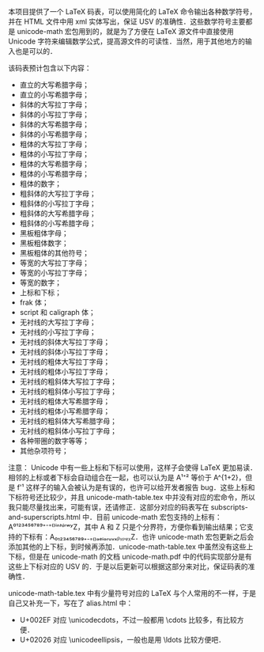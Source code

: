 本项目提供了一个 LaTeX 码表，可以使用简化的 LaTeX 命令输出各种数学符号，并在 HTML 文件中用 xml 实体写出，保证 USV 的准确性．这些数学符号主要都是 unicode-math 宏包用到的，就是为了方便在 LaTeX 源文件中直接使用 Unicode 字符来编辑数学公式，提高源文件的可读性．当然，用于其他地方的输入也是可以的．

该码表预计包含以下内容：
* 直立的大写希腊字母；
* 直立的小写希腊字母；
* 斜体的大写拉丁字母；
* 斜体的小写拉丁字母；
* 斜体的大写希腊字母；
* 斜体的小写希腊字母；
* 粗体的大写拉丁字母；
* 粗体的小写拉丁字母；
* 粗体的大写希腊字母；
* 粗体的小写希腊字母；
* 粗体的数字；
* 粗斜体的大写拉丁字母；
* 粗斜体的小写拉丁字母；
* 粗斜体的大写希腊字母；
* 粗斜体的小写希腊字母；
* 黑板粗体字母；
* 黑板粗体数字；
* 黑板粗体的其他符号；
* 等宽的大写拉丁字母；
* 等宽的小写拉丁字母；
* 等宽的数字；
* 上标和下标；
* frak 体；
* script 和 caligraph 体；
* 无衬线的大写拉丁字母；
* 无衬线的小写拉丁字母；
* 无衬线的斜体大写拉丁字母；
* 无衬线的斜体小写拉丁字母；
* 无衬线的粗体大写拉丁字母；
* 无衬线的粗体小写拉丁字母；
* 无衬线的粗斜体大写拉丁字母；
* 无衬线的粗斜体小写拉丁字母；
* 无衬线的粗体大写希腊字母；
* 无衬线的粗体小写希腊字母；
* 无衬线的粗斜体大写希腊字母；
* 无衬线的粗斜体小写拉丁字母；
* 各种带圈的数字等等；
* 其他杂项符号；

注意：
Unicode 中有一些上标和下标可以使用，这样子会使得 LaTeX 更加易读．相邻的上标或者下标会自动组合在一起，也可以认为是 A¹⁺² 等价于 A^{1+2}，但是 f'¹ 这样子的输入会被认为是有误的，也许可以给开发者报告 bug．这些上标和下标符号还比较少，并且 unicode-math-table.tex 中并没有对应的宏命令，所以我只能尽量找出来，可能有误，还请修正．这部分对应的码表写在 subscripts-and-superscripts.html 中．目前 unicode-math 宏包支持的上标有：A⁰¹²³⁴⁵⁶⁷⁸⁹⁺⁻⁼⁽⁾ⁱⁿʰʲʳʷʸZ，其中 A 和 Z 只是个分界符，方便你看到输出结果；它支持的下标有：A₀₁₂₃₄₅₆₇₈₉₊₋₌₍₎ₐₑᵢₒᵣᵤᵥₓᵦᵧᵨᵩᵪZ．也许 unicode-math 宏包更新之后会添加其他的上下标，到时候再添加．unicode-math-table.tex 中虽然没有这些上下标，但是在 unicode-math 的文档 unicode-math.pdf 中的代码实现部分是有这些上下标对应的 USV 的．于是以后更新可以根据这部分来对比，保证码表的准确性．

unicode-math-table.tex 中有少量符号对应的 LaTeX 与个人常用的不一样，于是自己又补充一下，写在了 alias.html 中：
* U+002EF 对应 \unicodecdots，不过一般都用 \cdots 比较多，有比较方便．
* U+02026 对应 \unicodeellipsis，一般也是用 \ldots 比较方便吧．
